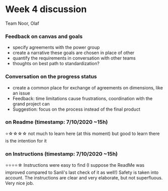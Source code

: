 # Week 4 discussion

Team Noor, Olaf

### Feedback on canvas and goals

+ specify agreements with the power group
+ create a narrative these goals are chosen in place of other
+ quantify the requirements in conversation with other teams
+ thoughts on best path to standardization?

### Conversation on the progress status

+ create a common place for exchange of agreements on dimensions, like an issue
+ Feedback: time limitations cause frustrations, coordination with the grand project can
+ Suggestion: focus on the process instead of the final product


### on Readme (timestamp: 7/10/2020 ~15h)
⭐☆☆☆☆
not much to learn here (at this moment) but good to learn there is the intention for it

### on Instructions (timestamp: 7/10/2020 ~15h)
⭐⭐⭐⭐☆
Instructions were easy to find (I suppose the ReadMe was improved compared to Sanli's last check of it as well!) Safety is taken into account. The instructions are clear and very elaborate, but not superfluous. Very nice job.